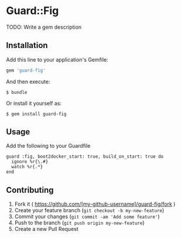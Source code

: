 # Guard::Fig

TODO: Write a gem description

## Installation

Add this line to your application's Gemfile:

```ruby
gem 'guard-fig'
```

And then execute:

    $ bundle

Or install it yourself as:

    $ gem install guard-fig

## Usage

Add the following to your Guardfile

```
guard :fig, boot2docker_start: true, build_on_start: true do
  ignore %r{\.#}
  watch %r{.*}
end
```

## Contributing

1. Fork it ( https://github.com/[my-github-username]/guard-fig/fork )
2. Create your feature branch (`git checkout -b my-new-feature`)
3. Commit your changes (`git commit -am 'Add some feature'`)
4. Push to the branch (`git push origin my-new-feature`)
5. Create a new Pull Request
